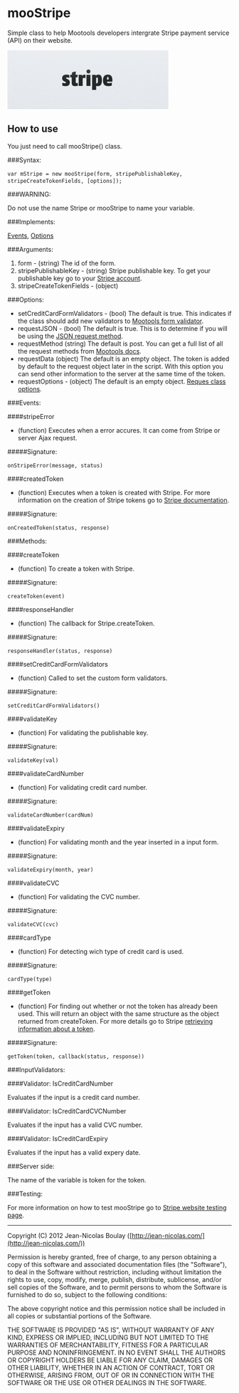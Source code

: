 mooStripe
===========

Simple class to help Mootools developers intergrate Stripe payment service (API) on their website.

![Screenshot](https://github.com/jnbdz/mooStripe/raw/master/stripe_logo.png)

How to use
----------

You just need to call mooStripe() class.

###Syntax:

    var mStripe = new mooStripe(form, stripePublishableKey, stripeCreateTokenFields, [options]);
    
###WARNING:

Do not use the name Stripe or mooStripe to name your variable.

###Implements:

[Events](http://mootools.net/docs/core/Class/Class.Extras#Events), [Options](http://mootools.net/docs/core/Class/Class.Extras#Options)

###Arguments:

1. form - (string) The id of the form.
2. stripePublishableKey - (string) Stripe publishable key. To get your publishable key go to your [Stripe account](https://manage.stripe.com/#account/apikeys).
3. stripeCreateTokenFields - (object) [](https://stripe.com/docs/stripe.js#createToken)

###Options:

* setCreditCardFormValidators - (bool) The default is true. This indicates if the class should add new validators to [Mootools form validator](http://mootools.net/docs/more/Forms/Form.Validator).
* requestJSON - (bool) The default is true. This is to determine if you will be using the [JSON request method](http://mootools.net/docs/core/Request/Request.JSON).
* requestMethod (string) The default is post. You can get a full list of all the request methods from [Mootools docs](http://mootools.net/docs/core/Request/Request#Request:send-aliases).
* requestData (object) The default is an empty object. The token is added by default to the request object later in the script. With this option you can send other information to the server at the same time of the token.
* requestOptions - (object) The default is an empty object. [Reques class options](http://mootools.net/docs/core/Request/Request).

###Events:

####stripeError

* (function) Executes when a error accures. It can come from Stripe or server Ajax request.

#####Signature:

    onStripeError(message, status)

####createdToken

* (function) Executes when a token is created with Stripe. For more information on the creation of Stripe tokens go to [Stripe documentation](https://stripe.com/docs/stripe.js#createToken).

#####Signature:

    onCreatedToken(status, response)

###Methods:

####createToken

* (function) To create a token with Stripe.

#####Signature:

    createToken(event)

####responseHandler

* (function) The callback for Stripe.createToken.

#####Signature:

    responseHandler(status, response)

####setCreditCardFormValidators

* (function) Called to set the custom form validators.

#####Signature:

    setCreditCardFormValidators()

####validateKey

* (function) For validating the publishable key.

#####Signature:

    validateKey(val)

####validateCardNumber

* (function) For validating credit card number.

#####Signature:

    validateCardNumber(cardNum)

####validateExpiry

* (function) For validating month and the year inserted in a input form.

#####Signature:

    validateExpiry(month, year)

####validateCVC

* (function) For validating the CVC number.

#####Signature:

    validateCVC(cvc)

####cardType

* (function) For detecting wich type of credit card is used.

#####Signature:

    cardType(type)

####getToken

* (function) For finding out whether or not the token has already been used. This will return an object with the same structure as the object returned from createToken. For more details go to Stripe [retrieving information about a token](https://stripe.com/docs/stripe.js#retrieving-information-about-a-token).

#####Signature:

    getToken(token, callback(status, response))

###InputValidators:

####Validator: IsCreditCardNumber

Evaluates if the input is a credit card number.

####Validator: IsCreditCardCVCNumber

Evaluates if the input has a valid CVC number.

####Validator: IsCreditCardExpiry

Evaluates if the input has a valid expery date.

###Server side:

The name of the variable is token for the token.
    
###Testing:

For more information on how to test mooStripe go to [Stripe website testing page](https://stripe.com/docs/testing).

-------


Copyright (C) 2012 Jean-Nicolas Boulay ([http://jean-nicolas.com/](http://jean-nicolas.com/))

Permission is hereby granted, free of charge, to any person obtaining a copy of this software and associated documentation files (the "Software"), to deal in the Software without restriction, including without limitation the rights to use, copy, modify, merge, publish, distribute, sublicense, and/or sell copies of the Software, and to permit persons to whom the Software is furnished to do so, subject to the following conditions:

The above copyright notice and this permission notice shall be included in all copies or substantial portions of the Software.

THE SOFTWARE IS PROVIDED "AS IS", WITHOUT WARRANTY OF ANY KIND, EXPRESS OR IMPLIED, INCLUDING BUT NOT LIMITED TO THE WARRANTIES OF MERCHANTABILITY, FITNESS FOR A PARTICULAR PURPOSE AND NONINFRINGEMENT. IN NO EVENT SHALL THE AUTHORS OR COPYRIGHT HOLDERS BE LIABLE FOR ANY CLAIM, DAMAGES OR OTHER LIABILITY, WHETHER IN AN ACTION OF CONTRACT, TORT OR OTHERWISE, ARISING FROM, OUT OF OR IN CONNECTION WITH THE SOFTWARE OR THE USE OR OTHER DEALINGS IN THE SOFTWARE.
